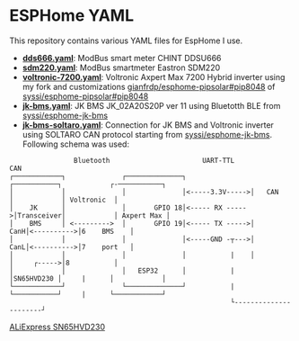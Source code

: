 # ESPHome YAML
This repository contains various YAML files for EspHome I use.

- **[dds666.yaml](https://github.com/gianfrdp/esphome_yaml/blob/main/dds666.yaml)**: ModBus smart meter CHINT DDSU666
- **[sdm220.yaml](https://github.com/gianfrdp/esphome_yaml/blob/main/sdm220.yaml)**: ModBus smartmeter Eastron SDM220
- **[voltronic-7200.yaml](https://github.com/gianfrdp/esphome_yaml/blob/main/voltronic-7200.yaml)**: Voltronic Axpert Max 7200 Hybrid inverter using my fork and customizations [gianfrdp/esphome-pipsolar#pip8048](https://github.com/gianfrdp/esphome-pipsolar#pip8048) of [syssi/esphome-pipsolar#pip8048](https://github.com/syssi/esphome-pipsolar#pip8048)
- **[jk-bms.yaml](https://github.com/gianfrdp/esphome_yaml/blob/main/jk-bms.yaml)**: JK BMS JK_02A20S20P ver 11 using Bluetotth BLE from [syssi/esphome-jk-bms](https://github.com/syssi/esphome-jk-bms)
- **[jk-bms-soltaro.yaml](https://github.com/gianfrdp/esphome_yaml/blob/main/jk-bms-soltaro.yaml)**: Connection for JK BMS and Voltronic inverter using SOLTARO CAN protocol starting from [syssi/esphome-jk-bms](https://github.com/syssi/esphome-jk-bms). Following schema was used:

```
                Bluetooth                       UART-TTL                      CAN
┌────────────┐              ┌──────────────┐                ┌───────────┐            ┌-───────────┐
│            │              │              │<-----3.3V----->│   CAN     │            │ Voltronic  │
│    JK      │              │       GPIO 18│<----- RX ----->│Transceiver│            │ Axpert Max │
│    BMS     │ <--------->  │       GPIO 19│<----- TX ----->│       CanH│<---------->│6    BMS    │
│            │              │              │<-----GND -┬--->│       CanL│<---------->│7    port   │
│            │              │              │           |    │           │     ┌----->│8           │
│            │              │   ESP32      │           |    │SN65HVD230 │     |      │            │
└────────────┘              └──────────────┘           |    └───────────┘     |      └────────────┘
                                                       └----------------------┘
```
[ALiExpress SN65HVD230](https://www.aliexpress.com/item/1005002843997801.html?spm=a2g0o.order_list.order_list_main.16.14021802kmFoou)
